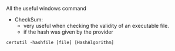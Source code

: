 All the useful windows command

- CheckSum:
  - very useful when checking the validity of an executable file.
  - if the hash was given by the provider
```
certutil -hashfile [file] [HashAlgorithm]
```

